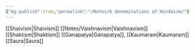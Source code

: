 ```yaml
---
{"dg-publish":true,"permalink":"/Notes/6 denominations of Hinduism/"}
---
```



[[Shaivism\|Shaivism]]
[[Notes/Vaishnavism\|Vaishnavism]]
[[Shaktism\|Shaktism]]
[[Ganapatya\|Ganapatya]],
[[Kaumaram\|Kaumaram]]
[[Saura\|Saura]]